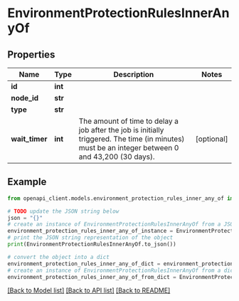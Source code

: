 # EnvironmentProtectionRulesInnerAnyOf


## Properties

Name | Type | Description | Notes
------------ | ------------- | ------------- | -------------
**id** | **int** |  | 
**node_id** | **str** |  | 
**type** | **str** |  | 
**wait_timer** | **int** | The amount of time to delay a job after the job is initially triggered. The time (in minutes) must be an integer between 0 and 43,200 (30 days). | [optional] 

## Example

```python
from openapi_client.models.environment_protection_rules_inner_any_of import EnvironmentProtectionRulesInnerAnyOf

# TODO update the JSON string below
json = "{}"
# create an instance of EnvironmentProtectionRulesInnerAnyOf from a JSON string
environment_protection_rules_inner_any_of_instance = EnvironmentProtectionRulesInnerAnyOf.from_json(json)
# print the JSON string representation of the object
print(EnvironmentProtectionRulesInnerAnyOf.to_json())

# convert the object into a dict
environment_protection_rules_inner_any_of_dict = environment_protection_rules_inner_any_of_instance.to_dict()
# create an instance of EnvironmentProtectionRulesInnerAnyOf from a dict
environment_protection_rules_inner_any_of_from_dict = EnvironmentProtectionRulesInnerAnyOf.from_dict(environment_protection_rules_inner_any_of_dict)
```
[[Back to Model list]](../README.md#documentation-for-models) [[Back to API list]](../README.md#documentation-for-api-endpoints) [[Back to README]](../README.md)


